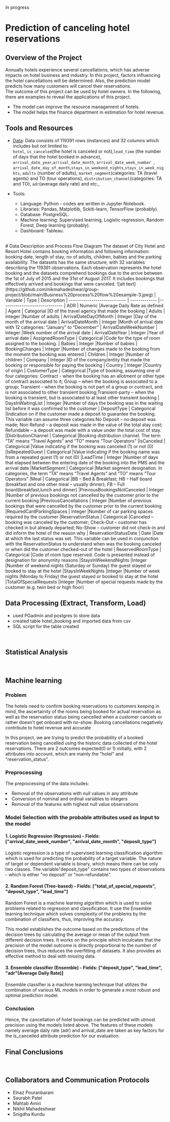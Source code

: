 In progress
# Prediction of canceling hotel reservations
## Overview of the Project
Annually hotels experience several cancellations, which has adverse impacts on hotel business and industry. In this project, factors influencing the hotel cancellations will be determined. Also, the prediction model predicts how many customers will cancel their reservations.<br>
The outcome of this project can be used by hotel owners. In the following, there are examples to reveal the applications of this project.<br>
- The model can improve the resource management of hotels.<br>
- The model helps the finance department in estimation for hotel revenue.<br>

## Tools and Resources
- [Data](https://github.com/elp192/Hotel-Reservation/blob/d47b91009c9f1c52add774d48e8972680fc33d43/hotel_reservations.csv): Data consists of 119391 rows (instances) and 32 columns which includes but not limited to:<br>
```hotel```, ```is_canceled```(the hotel is canceled or not),```lead_time``` (the number of days that the hotel booked in advance), ```arrival_date_year```,```arrival_date_month```, ```arrival_date_week_number
```, ```arrival_date_day_of_month```,```stays_in_weekend_nights```,```stays_in_week_nights```, ```adults``` (number of adults), ```market_segment```(categories: TA (travel agents) and TO (tour operations), ```distribution_channel```(categories: TA and TO), ```adr```(average daily rate) and etc., 

- Tools:
  - Language: Python - codes are written in Jupyter Notebook.
  - Libraries: Pandas, Matplotlib, Sckiti-learn, TensorFlow (probably).
  - Database: PostgreSQL.
  - Machine learning: Supervised learning, Logistic regression, Random Forest, Deep learning (probably).
  - Dashboard: Tableau.
<br>
# Data Description and Process Flow Diagram
The dataset of City Hotel and Resort Hotel contains booking information and following information: booking date, length of stay, no of adults, children, babies and the parking availability. The datasets has the same structure, with 32 variables describing the 119391 observations. Each observation represents the hotel booking and the datasets comprehend bookings due to the arrive between the 1st of July of 2015 and the 31st of August 2017. It includes bookings that effectively arrived and bookings that were canceled. 
![alt text](https://github.com/nikmahadeshwar/group-project/blob/main/Business%20process%20flow%20example-3.jpeg)
|            Variable          |     Type      |         Description
| ---------------------------- | ------------- |------------------------------
|     ADR                      |    Numeric    |Average Daily Rate as defined
|     Agent                    |   Categorial  |ID of the travel agency that made the booking
|     Adults                   |    Integer    |Number of adults
|     ArrivalDateDayOfMonth    |     Integer   |Day of the month of the arrival date
|     ArrivalDateMonth         |     Integer   |Month of arrival date with 12 categories: “January” to “December”
|     ArrivalDateWeekNumber    |     Integer   |Week number of the arrival date
|     ArrivalDateYear          |     Integer   |Year of arrival date
|     AssignedRoomType         |  Categorical  |Code for the type of room assigned to the booking.
|     Babies                   |     Integer   |Number of babies
|    BookingChanges            |     Integer   |Number of changes made to the booking from the moment the booking was entered 
|     Children                 |     Integer   |Number of children
|    Company                   |     Integer   |ID of the company/entity that made the booking or responsible for paying the booking
|    Country                   |     Integer   |Country of origin
|    CustomerType              | Categorical   |Type of booking, assuming one of four categories: Contract - when the booking has an allotment or other type of contract associated to it; Group – when the booking is associated to a group; Transient – when the booking is not part of a group or contract, and is not associated to other transient booking;Transient-party – when the booking is transient, but is associated to at least other transient booking
| DaysInWaitingList            | Integer       |Number of days the booking was in the waiting list before it was confirmed to the customer
|   DepositType                | Categorical   |Indication on if the customer made a deposit to guarantee the booking. This variable can assume three categories:No Deposit – no deposit was made; Non Refund – a deposit was made in the value of the total stay cost; Refundable – a deposit was made with a value under the total cost of stay.
|DistributionChannel           | Categorical   |Booking distribution channel. The term “TA” means “Travel Agents” and “TO” means “Tour Operators”
|IsCanceled                    | Categorical   |Value indicating if the booking was canceled (1) or not (0)
|IsRepeatedGuest               | Categorical   |Value indicating if the booking name was from a repeated guest (1) or not (0)
|LeadTime                      | Integer       |Number of days that elapsed between the entering date of the booking into the PMS and the arrival date
|MarketSegment                 | Categorical   |Market segment designation. In categories, the term “TA” means “Travel Agents” and “TO” means “Tour Operators”
|Meal                          | Categorical   |BB – Bed & Breakfast; HB – Half board (breakfast and one other meal – usually dinner); FB – Full board(breakfast,lunch and dinner)
|PreviousBookingsNotCanceled   | Integer       |Number of previous bookings not cancelled by the customer prior to the current booking
|PreviousCancellations         | Integer       |Number of previous bookings that were cancelled by the customer prior to the current booking
|RequiredCardParkingSpaces     | Integer       |Number of car parking spaces required by the customer
|ReservationStatus             | Categorical   |Canceled – booking was canceled by the customer; Check-Out – customer has checked in but already departed; No-Show – customer did not check-in and did inform the hotel of the reason why
| ReservationStatusDate        | Date          |Date at which the last status was set. This variable can be used in conjunction with the ReservationStatus to understand when was the booking canceled or when did the customer checked-out of the hotel
| ReservedRoomType             | Categorical   |Code of room type reserved. Code is presented instead of designation for anonymity reasons
|StaysInWeekendNights          |Integer        |Number of weekend nights (Saturday or Sunday) the guest stayed or booked to stay at the hotel
|StaysInWeekNights             |Integer        |Number of week nights (Monday to Friday) the guest stayed or booked to stay at the hotel
|TotalOfSpecialRequests        |Integer        |Number of special requests made by the customer (e.g. twin bed or high floor)




## Data Processing (Extract, Transform, Load)

- used PGadmin and postgres to store data 
- created table hotel_booking and imported data from csv 
- SQL script for the table created

<br>
 
## Statistical Analysis

<br>

## Machine learning
### Problem
The hotels need to confirm booking reservations to customers keeping in mind, the ascertainity of the rooms being booked for actual reservation as well as the reservation status being cancelled when a customer cancels or rather doesn't get onboard with no-show. Booking cancellations negatively contribute to hotel revenue and accurate

In this project, we are trying to predict the probability of a booked reservation being cancelled using the historic data collected of the hotel reservations. There are 2 outcomes expected(0 or 1) initially, with 2 attributes into account, which are mainly the "hotel" and "reservation_status".

### Preprocessing
The preprocessing of the data includes:

<li>Removal of the observations with null values in any attribute</li>
<li>Conversion of nominal and ordinal variables to integers</li>
<li>Removal of the features with highest null value observations</li>

### Model Selection with the probable attributes used as Input to the model
#### 1. Logistic Regression (Regression) - Fields: ["arrival_date_week_number", "arrival_date_month", "deposit_type"]
Logistic regression is a type of supervised learning classification algorithm which is used for predicting the probability of a target variable. The nature of target or dependent variable is binary, which means there can be only two classes. The variable"deposit_type" contains two types of observations - which is either "no deposit" or "non-refundable".

#### 2. Random Forest (Tree-based) - Fields: ["total_of_special_requests", "deposit_type", "lead_time"]
Random Forest is a machine learning algorithm which is used to solve problems related to regression and classification. It use the Ensemble learning technique which solves complexity of the problems by the combination of classifiers, thus, improving the accuracy.

This model establishes the outcome based on the predictions of the decision trees by calculating the average or mean of the output from different decision trees. It works on the principle which inculcates that the precision of the model outcome is directly proportional to the number of decision trees, thus reduces the overfitting of datasets. It also provides an effective method to deal with missing data.

#### 3. Ensemble classifier (Ensemble) - Fields: ["deposit_type", "lead_time", "adr"(Average Daily Rate)]
Ensemble classifier is a machine learning technique that utilizes the combination of various ML models in order to generate a most robust and optimal prediction model.

### Conclusion
Hence, the cancellation of hotel bookings can be predicted with utmost precision using the models listed above. The features of these models namely average daily rate (adr) and arrival_date are taken as key factors for the is_cancelled attribute prediction for our evaluation.
<br>

## Final Conclusions

<br>

## Collaborators and Communication Protocols 

- Elnaz Pouranbarani  
- Saurabh Patel  
- Mahtab Amiri  
- Nikhil Mahadeshwar  
- Snigdha Kundu  


